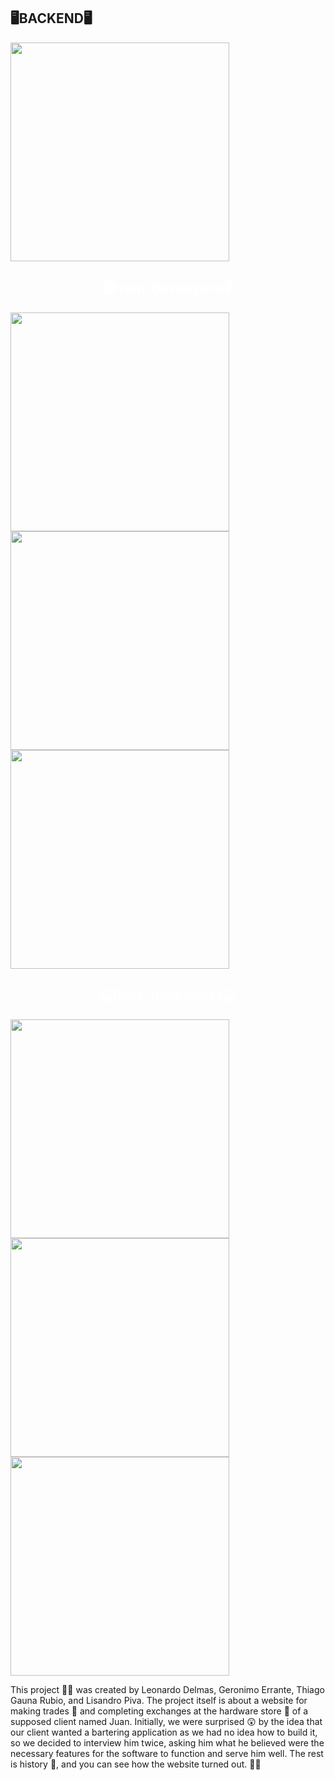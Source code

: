 <h2>🖥️BACKEND🖥️</h2>
<a href="https://github.com/LisandroPiva/TruequeTools"><img width="350" src="https://denvercoder1-github-readme-stats.vercel.app/api/pin/?username=LisandroPiva&repo=LisandroPiva&theme=midnight-purple&icon_color=17202A"></a>


<h2 align="center" style="color: #ffff;">🖥️Front-Developers🖥️</h2>
<a href="https://github.com/LisandroPiva/LisandroPiva"><img width="350" src="https://denvercoder1-github-readme-stats.vercel.app/api/pin/?username=LisandroPiva&repo=LisandroPiva&theme=midnight-purple&icon_color=17202A"></a>
<a href="https://github.com/leodelmas00/leodelmas00"><img width="350" src="https://denvercoder1-github-readme-stats.vercel.app/api/pin/?username=leodelmas00&repo=leodelmas00&theme=midnight-purple&icon_color=17202A"></a>
<a href="https://github.com/GeronimoErrante/GeronimoErrante"><img width="350" src="https://denvercoder1-github-readme-stats.vercel.app/api/pin/?username=GeronimoErrante&repo=GeronimoErrante&theme=midnight-purple&icon_color=17202A"></a>


<h2 align="center" style="color: #ffff;">💻Back-Developers💻</h2>
<a href="https://github.com/LisandroPiva/LisandroPiva"><img width="350" src="https://denvercoder1-github-readme-stats.vercel.app/api/pin/?username=LisandroPiva&repo=LisandroPiva&theme=midnight-purple&icon_color=17202A"></a>
<a href="https://github.com/leodelmas00/leodelmas00"><img width="350" src="https://denvercoder1-github-readme-stats.vercel.app/api/pin/?username=leodelmas00&repo=leodelmas00&theme=midnight-purple&icon_color=17202A"></a>
<a href="https://github.com/GeronimoErrante/GeronimoErrante"><img width="350" src="https://denvercoder1-github-readme-stats.vercel.app/api/pin/?username=GeronimoErrante&repo=GeronimoErrante&theme=midnight-purple&icon_color=17202A"></a>

<p>This project 👨‍💼 was created by Leonardo Delmas, Geronimo Errante, Thiago Gauna Rubio, and Lisandro Piva. The project itself is about a website for making trades 💼 and completing exchanges at the hardware store 🔩 of a supposed client named Juan. Initially, we were surprised 😲 by the idea that our client wanted a bartering application as we had no idea how to build it, so we decided to interview him twice, asking him what he believed were the necessary features for the software to function and serve him well. The rest is history 📜, and you can see how the website turned out. 🔄🔨</p>

